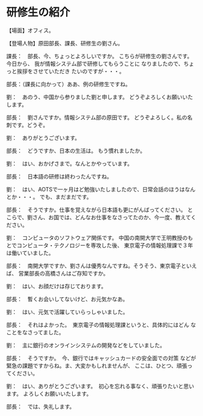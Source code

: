 # 研修生の紹介

【場面】オフィス。

【登場人物】原田部長、課長、研修生の劉さん。

課長：　部長、今、ちょっとよろしいですか。
こちらが研修生の劉さんです。今日から、
我が情報システム部で研修してもらうことに
なりましたので、ちょっと挨拶をさせていただき
たいのですが・・・。

部長：（課長に向かって）ああ、例の研修生ですね。

劉：　あのう、中国から参りました劉と申します。
どうぞよろしくお願いいたします。

部長：　劉さんですか。情報システム部の原田です。
どうぞよろしく。私の名刺です。どうぞ。

劉：　ありがとうございます。

部長：　どうですか、日本の生活は。
もう慣れましたか。

劉：　はい、おかげさまで。なんとかやっています。

部長：　日本語の研修は終わったんですね。

劉：　はい、AOTSで一ヶ月はど勉強いたしましたので、日常会話のほうはなんとか・・・。
でも、まだまだです。

部長：　そうですか。仕事を覚えながら日本語も更にがんばってください。
とこらで、劉さん、お国では、どんなお仕事をなさってたのか、今一度、教えてください。

劉：　コンピュータのソフトウェア関係です。
中国の南開大学で王明教授のもとでコンピュータ・テクノロジーを専攻した後、
東京電子の情報処理課で３年は働いていました。

部長：　南開大学ですか、劉さんは優秀なんですね。そうそう、東京電子といえば、
営業部長の高橋さんはご存知ですか。

劉：　はい、お顔だけは存じております。

部長：　暫くお会いしてないけど、お元気かなあ。

劉：　はい、元気で活躍していらっしゃいました。

部長：　それはよかった。　東京電子の情報処理課というと、具体的にはどん
なことをなさってました。

劉：　主に銀行のオンラインシステムの開発などをしていました。

部長：　そうですか。　今、銀行ではキャッシュカードの安全面での対策
などが緊急の課題ですからね。ま、大変かもしれませんが、
ここは、ひとつ、頑張ってください。

劉：　はい、ありがとうございます。　初心を忘れる事なく、頑張りたいと思います。
よろしくお願いいたします。

部長：　では、失礼します。
